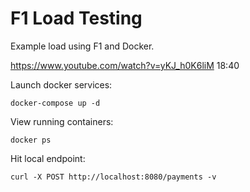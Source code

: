 # F1 Load Testing

Example load using F1 and Docker. 

https://www.youtube.com/watch?v=yKJ_h0K6liM
18:40

Launch docker services:

```
docker-compose up -d
```

View running containers:

```
docker ps
```

Hit local endpoint:

```
curl -X POST http://localhost:8080/payments -v
```